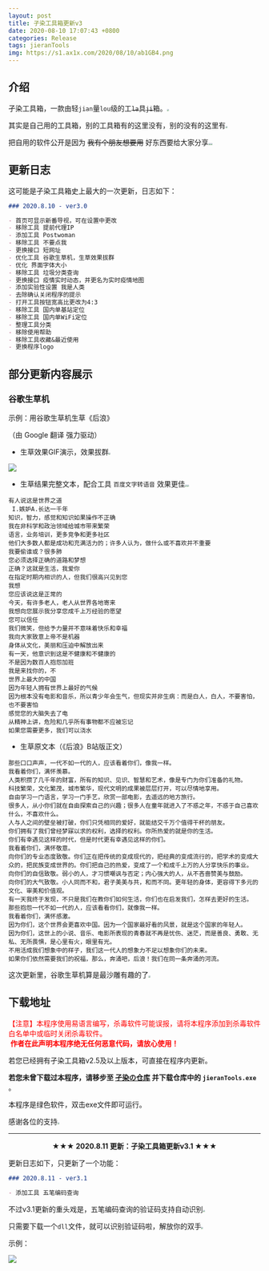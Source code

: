 ```yaml
---
layout: post
title: 孑染工具箱更新v3
date: 2020-08-10 17:07:43 +0800
categories: Release
tags: jieranTools
img: https://s1.ax1x.com/2020/08/10/ab1GB4.png
---
```

## 介绍

孑染工具箱，一款由轻`jian`量`lou`级的工~~`la`~~具~~`ji`~~箱。<img src="https://s1.ax1x.com/2020/07/28/aA6TOI.png" style="zoom:25%;" />

其实是自己用的工具箱，别的工具箱有的这里没有，别的没有的这里有<img src="https://s1.ax1x.com/2020/07/28/aAWDqs.png" style="zoom:25%;" />

把自用的软件公开是因为 ~~我有个朋友想要用~~ 好东西要给大家分享<img src="https://s1.ax1x.com/2020/07/28/aA6TOI.png" style="zoom:25%;" /><img src="https://s1.ax1x.com/2020/07/28/aAWDqs.png" style="zoom:25%;" />

## 更新日志

这可能是孑染工具箱史上最大的一次更新，日志如下：

```markdown
### 2020.8.10 - ver3.0

- 首页可显示新番导视，可在设置中更改
- 移除工具 提前代理IP
- 添加工具 Postwoman
- 移除工具 不要点我
- 更换接口 短网址
- 优化工具 谷歌生草机，生草效果拔群
- 优化 界面字体大小
- 移除工具 垃圾分类查询
- 更换接口 疫情实时动态，并更名为实时疫情地图
- 添加实验性设置 我是人类
- 去除确认关闭程序的提示
- 打开工具按钮宽高比更改为4:3
- 移除工具 国内单基站定位
- 移除工具 国内单WiFi定位
- 整理工具分类
- 移除使用帮助
- 移除工具收藏&最近使用
- 更换程序logo
```



## 部分更新内容展示

### 谷歌生草机

示例：用谷歌生草机生草《后浪》

（由 Google 翻译 强力驱动）

- 生草效果GIF演示，效果拔群<img src="https://s1.ax1x.com/2020/07/28/aA6TOI.png" style="zoom:25%;" />

![](https://s1.ax1x.com/2020/08/10/abGzKf.gif)

- 生草结果完整文本，配合工具 `百度文字转语音` 效果更佳<img src="https://s1.ax1x.com/2020/07/28/aA6TOI.png" style="zoom:25%;" /><img src="https://s1.ax1x.com/2020/07/28/aA6TOI.png" style="zoom:25%;" />

```
有人说这是世界之道
 I.嫉妒A.长达一千年
知识，智力，感觉和知识如果操作不正确
我在非科学和政治领域给城市带来繁荣
语言，业务培训，更多竞争和更多社区
他们大多数人都是成功和充满活力的；许多人认为，做什么或不喜欢并不重要
我要偷谁或？很多肺
您必须选择正确的道路和梦想
正确？这就是生活，我爱你
在指定时期内相识的人，但我们很高兴见到您
我想
您应该说这是正常的
今天，有许多老人，老人从世界各地寄来
我想向您展示我分享您成千上万经验的愿望
您可以信任
我们微笑，但给予力量并不意味着快乐和幸福
我向大家致意上帝不是机器
身体从文化，美丽和压迫中解放出来
有一天，他意识到这是不健康和不健康的
不是因为数百人抱怨加班
我是来找你的，不
世界上最大的中国
因为年轻人拥有世界上最好的气候
因为根本没有电影和音乐，所以青少年会生气，但现实并非生病：而是白人，白人，不要害怕，也不要害怕
感觉您的大脑失去了电
从精神上讲，危险和几乎所有事物都不应被忘记
如果您需要更多，我们可以浇水
```

- 生草原文本（《后浪》B站版正文）

```
那些口口声声，一代不如一代的人，应该看着你们，像我一样。
我看着你们，满怀羡慕。
人类积攒了几千年的财富，所有的知识、见识、智慧和艺术，像是专门为你们准备的礼物。
科技繁荣，文化繁茂，城市繁华，现代文明的成果被层层打开，可以尽情地享用。
自由学习一门语言，学习一门手艺，欣赏一部电影，去遥远的地方旅行。
很多人，从小你们就在自由探索自己的兴趣；很多人在童年就进入了不惑之年，不惑于自己喜欢什么，不喜欢什么。
人与人之间的壁垒被打破，你们只凭相同的爱好，就能结交千万个值得干杯的朋友。
你们拥有了我们曾经梦寐以求的权利，选择的权利。你所热爱的就是你的生活。
你们有幸遇见这样的时代，但是时代更有幸遇见这样的你们。
我看着你们，满怀敬意。
向你们的专业态度致敬。你们正在把传统的变成现代的，把经典的变成流行的，把学术的变成大众的，把民族变成世界的。你们把自己的热爱，变成了一个和成千上万的人分享快乐的事业。
向你们的自信致敬。弱小的人，才习惯嘲讽与否定；内心强大的人，从不吝啬赞美与鼓励。
向你们的大气致敬。小人同而不和，君子美美与共，和而不同。更年轻的身体，更容得下多元的文化、审美和价值观。
有一天我终于发现，不只是我们在教你们如何生活，你们也在启发我们，怎样去更好的生活。
那些抱怨一代不如一代的人，应该看看你们，就像我一样。
我看着你们，满怀感激。
因为你们，这个世界会更喜欢中国。因为一个国家最好看的风景，就是这个国家的年轻人。
因为你们，这世上的小说、音乐、电影所表现的青春就不再是忧伤、迷茫，而是善良、勇敢、无私、无所畏惧，是心里有火，眼里有光。
不用活成我们想象中的样子，我们这一代人的想象力不足以想象你们的未来。
如果你们依然需要我们的祝福，那么，奔涌吧，后浪！我们在同一条奔涌的河流。
```

这次更新里，谷歌生草机算是最沙雕有趣的了<img src="https://s1.ax1x.com/2020/07/28/aA6TOI.png" style="zoom:25%;" />

## 下载地址

<font color=#ff0000>【注意】本程序使用易语言编写，杀毒软件可能误报，请将本程序添加到杀毒软件白名单中或临时关闭杀毒软件。<br/> <b>作者在此声明本程序绝无任何恶意代码，请放心使用！</b></font>

若您已经拥有孑染工具箱v2.5及以上版本，可直接在程序内更新。

**若您未曾下载过本程序，请移步至 [孑染の仓库](http://jieran233.ys168.com/) 并下载仓库中的 `jieranTools.exe`** 。

本程序是绿色软件，双击exe文件即可运行。

感谢各位的支持<img src="https://s1.ax1x.com/2020/07/28/aAWDqs.png" style="zoom:25%;" />

<hr/>

<center><b>★★★ 2020.8.11 更新：孑染工具箱更新v3.1 ★★★</b></center>

更新日志如下，只更新了一个功能：

```markdown
### 2020.8.11 - ver3.1

- 添加工具 五笔编码查询
```

不过v3.1更新的重头戏是，五笔编码查询的验证码支持自动识别<img src="https://s1.ax1x.com/2020/07/28/aA6TOI.png" style="zoom:25%;" />

只需要下载一个`dll`文件，就可以识别验证码啦，解放你的双手<img src="https://s1.ax1x.com/2020/07/28/aAWDqs.png" style="zoom:25%;" />

示例：

![](https://s1.ax1x.com/2020/08/11/aLjcGt.png)